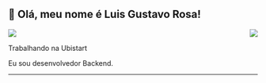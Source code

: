 ## 💜 Olá, meu nome é <strong>Luis Gustavo Rosa!</strong>

<img align='right' src="https://github-readme-stats.vercel.app/api?LuisGustavoRosa=iuricode&show_icons=true&title_color=783c00&text_color=af552e&icon_color=783c00&bg_color=f8efd4&cache_seconds=2300">



<img src="https://img.shields.io/static/v1?label=Overview&message=LuisGustavoRosa&color=f8efd4&style=for-the-badge&logo=GitHub">

<p>

Trabalhando na Ubistart<br/>

Eu sou desenvolvedor Backend.


</p>
<hr>


